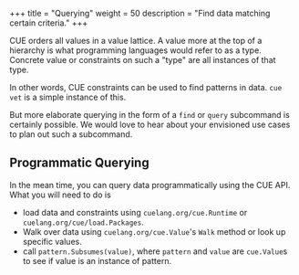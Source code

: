 +++
title = "Querying"
weight = 50
description = "Find data matching certain criteria."
+++

CUE orders all values in a value lattice.
A value more at the top of a hierarchy is what programming languages would
refer to as a type.
Concrete value or constraints on such a "type" are all instances of that type.

In other words, CUE constraints can be used to find patterns in data.
`cue vet` is a simple instance of this.

But more elaborate querying in the form of a `find` or `query` subcommand
is certainly possible.
We would love to hear about your envisioned use cases to plan out
such a subcommand.

## Programmatic Querying

In the mean time, you can query data programmatically using the CUE API.
What you will need to do is

- load data and constraints using
  `cuelang.org/cue.Runtime` or
  `cuelang.org/cue/load.Packages`.
- Walk over data using `cuelang.org/cue.Value`'s `Walk` method
  or look up specific values.
- call `pattern.Subsumes(value)`, where `pattern` and `value` are
  `cue.Value`s to see if value is an instance of pattern.
